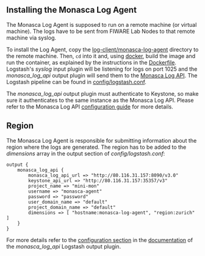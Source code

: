## Installing the Monasca Log Agent
The Monasca Log Agent is supposed to run on a remote machine (or virtual machine). The logs have to be sent from FIWARE Lab Nodes to that remote machine via syslog.

To install the Log Agent, copy the [log-client/monasca-log-agent][2] directory to the remote machine. Then, `cd` into it and, using [docker][1], build the image and run the container, as explained by the instructions in the [Dockerfile][3]. Logstash's _syslog_ input plugin will be listening for logs on port 1025 and the *monasca_log_api* output plugin will send them to the [Monasca Log API](monasca-log-api.md). The Logstash pipeline can be found in [config/logstash.conf][4].

The *monasca_log_api* output plugin must authenticate to Keystone, so make sure it authenticates to the same instance as the Monasca Log API. Please refer to the Monasca Log API [configuration guide](monasca-log-api.md) for more details.

## Region
The Monasca Log Agent is responsible for submitting information about the region where the logs are generated. The region has to be added to the _dimensions_ array in the output section of _config/logstash.conf_:

    output {
        monasca_log_api {
            monasca_log_api_url => "http://80.116.31.157:8090/v3.0"
            keystone_api_url => "http://80.116.31.157:35357/v3"
            project_name => "mini-mon"
            username => "monasca-agent"
            password => "password"
            user_domain_name => "default"
            project_domain_name => "default"
            dimensions => [ "hostname:monasca-log-agent", "region:zurich" ]
        }
    }

For more details refer to the [configuration section][5] in the [documentation][6] of the *monasca_log_api* Logstash output plugin.

[1]:https://www.docker.com/
[2]:https://github.com/martel-innovate/deep-log-inspection/tree/master/log-client/monasca-log-agent
[3]:https://github.com/martel-innovate/deep-log-inspection/blob/master/log-client/monasca-log-agent/Dockerfile
[4]:https://github.com/martel-innovate/deep-log-inspection/blob/master/log-client/monasca-log-agent/config/logstash.conf
[5]:http://www.rubydoc.info/gems/logstash-output-monasca_log_api/0.5.1#Start_logstash_output_plugin
[6]:http://www.rubydoc.info/gems/logstash-output-monasca_log_api/0.5.1
